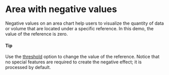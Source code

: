 # Area with negative values
Negative values on an area chart help users to visualize the quantity of data or volume that are located under a specific reference. In this demo, the value of the reference is zero. 

####  Tip
Use the [threshold](http://api.highcharts.com/highcharts/series%3Carea%3E.threshold) option to change the value of the reference.
Notice that no special features are required to create the negative effect; it is processed by default.
